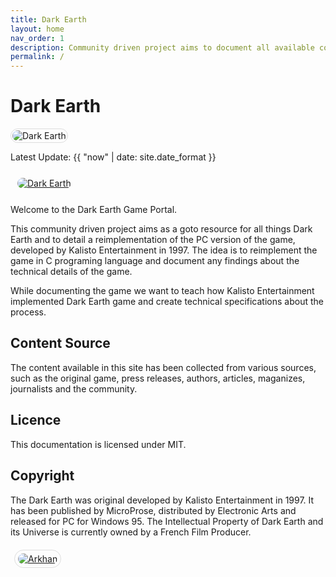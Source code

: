 ```yaml
---
title: Dark Earth
layout: home
nav_order: 1
description: Community driven project aims to document all available content from the Dark Earth pc game
permalink: /
---
```


# Dark Earth

<img src="{{ site.baseurl }}/assets/topbar/1_story.jpg" alt="Dark Earth" style="display: inline-flex; border-radius: 15px; border: 1px solid #80808042; padding: 2px;" />

<p class="text-small text-grey-dk-100 mb-0">Latest Update: {{ "now" | date: site.date_format }}</p>

<a href="{{ site.baseurl }}/assets/images/logo/LOGODKE.png" style="max-width: 240px; margin: 6px; display: inline-flex; border-radius: 15px; border: 0px solid #80808042; padding: 5px;">
    <img src="{{ site.baseurl }}/assets/images/logo/LOGODKE.png" alt="Dark Earth" style="border-radius: 10px" />
</a>

Welcome to the Dark Earth Game Portal.

This community driven project aims as a goto resource for all things Dark Earth and to detail a reimplementation of the PC version of the game, developed by Kalisto Entertainment in 1997. The idea is to reimplement the game in C programing language and document any findings about the technical details of the game.

While documenting the game we want to teach how Kalisto Entertainment implemented Dark Earth game and create technical specifications about the process.

## Content Source

The content available in this site has been collected from various sources, such as the original game, press releases, authors, articles, maganizes, journalists and the community.


## Licence
This documentation is licensed under MIT.

## Copyright

The Dark Earth was original developed by Kalisto Entertainment in 1997. It has been published by MicroProse, distributed by Electronic Arts and released for PC for Windows 95.
The Intellectual Property of Dark Earth and its Universe is currently owned by a French Film Producer.

<a href="{{ site.baseurl }}/assets/images/renders/arkhan.png" style="max-width: 640px; margin: 6px; display: inline-flex; border-radius: 15px; border: 1px solid #80808042; padding: 5px;">
    <img src="{{ site.baseurl }}/assets/images/renders/arkhan.png" alt="Arkhan" style="border-radius: 10px" />
</a>
